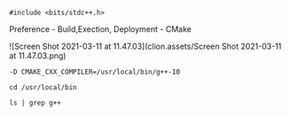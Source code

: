 ```
#include <bits/stdc++.h>
```



Preference - Build,Exection, Deployment - CMake

![Screen Shot 2021-03-11 at 11.47.03](clion.assets/Screen Shot 2021-03-11 at 11.47.03.png)

```
-D CMAKE_CXX_COMPILER=/usr/local/bin/g++-10
```





```
cd /usr/local/bin
```

```
ls | grep g++
```

